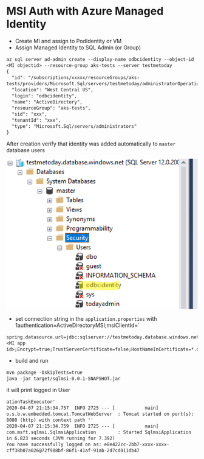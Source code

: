 # MSI Auth with Azure Managed Identity

- Create MI and assign to PodIdentity or VM
- Assign Managed Identity to SQL Admin (or Group) 

```
az sql server ad-admin create --display-name odbcidentity --object-id <MI objectid> --resource-group aks-tests --server testmetoday    
{
  "id": "/subscriptions/xxxxx/resourceGroups/aks-tests/providers/Microsoft.Sql/servers/testmetoday/administratorOperationResults/ActiveDirectory",
  "location": "West Central US",
  "login": "odbcidentity",
  "name": "ActiveDirectory",
  "resourceGroup": "aks-tests",
  "sid": "xxx",
  "tenantId": "xxx",
  "type": "Microsoft.Sql/servers/administrators"
}
```
After creation verify that identity was added automatically to `master` database users

![docs](./identiy.png)

- set connection string in the `application.properties` with 1authentication=ActiveDirectoryMSI;msiClientId=<MI id>`
```
spring.datasource.url=jdbc:sqlserver://testmetoday.database.windows.net:1433;database=testae;authentication=ActiveDirectoryMSI;msiClientId=<MI app id>;Encrypt=true;TrustServerCertificate=false;HostNameInCertificate=*.database.windows.net;loginTimeout=30
```

- build and run
```
mvn package -DskipTests=true
java -jar target/sqlmsi-0.0.1-SNAPSHOT.jar 
```

it will print logged in User
```
ationTaskExecutor'
2020-04-07 21:15:34.757  INFO 2725 --- [           main] o.s.b.w.embedded.tomcat.TomcatWebServer  : Tomcat started on port(s): 8080 (http) with context path ''
2020-04-07 21:15:34.759  INFO 2725 --- [           main] com.msft.sqlmsi.SqlmsiApplication        : Started SqlmsiApplication in 6.823 seconds (JVM running for 7.392)
You have successfully logged on as: e8e422cc-2bb7-xxxx-xxxx-cff38b07a026@72f988bf-86f1-41af-91ab-2d7cd011db47
```
